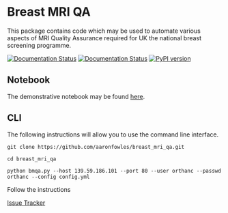 # Breast MRI QA
This package contains code which may be used to automate various aspects of MRI Quality Assurance required for UK the national breast screening programme.

[![Documentation Status](https://readthedocs.org/projects/breast-mri-qa/badge/?version=latest)](http://breast-mri-qa.readthedocs.io/en/latest/?badge=latest)
[![Documentation Status](https://readthedocs.org/projects/breast-mri-qa/badge/?version=0.1.2)](http://breast-mri-qa.readthedocs.io/en/0.1.2/?badge=0.1.2)
[![PyPI version](https://badge.fury.io/py/breast_mri_qa.svg)](https://badge.fury.io/py/breast_mri_qa)

## Notebook
The demonstrative notebook may be found [here](ExampleBreastMRI.ipynb).

## CLI
The following instructions will allow you to use the command line interface.

`git clone https://github.com/aaronfowles/breast_mri_qa.git`

`cd breast_mri_qa`

`python bmqa.py --host 139.59.186.101 --port 80 --user orthanc --passwd orthanc --config config.yml`

Follow the instructions




[Issue Tracker](https://github.com/aaronfowles/breast_mri_qa/issues)
